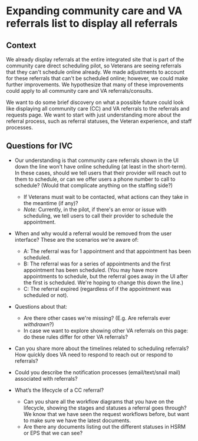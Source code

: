 # Expanding community care and VA referrals list to display all referrals

## Context
We already display referrals at the entire integrated site that is part of the community care direct scheduling pilot, so Veterans are seeing referrals that they can't schedule online already. We made adjustments to account for these referrals that can't be scheduled online; however, we could make further improvements. We hypothesize that many of these improvements could apply to all community care and VA referrals/consults. 

We want to do some brief discovery on what a possible future could look like displaying all community care (CC) and VA referrals to the referrals and requests page. We want to start with just understanding more about the referral process, such as referral statuses, the Veteran experience, and staff processes. 

## Questions for IVC

- Our understanding is that community care referrals shown in the UI down the line won't have online scheduling (at least in the short-term). In these cases, should we tell users that their provider will reach out to them to schedule, or can we offer users a phone number to call to schedule? (Would that complicate anything on the staffing side?) 
  - If Veterans must wait to be contacted, what actions can they take in the meantime (if any)?
  - _Note:_ Currently, in the pilot, if there's an error or issue with scheduling, we tell users to call their provider to schedule the appointment. 

- When and why would a referral would be removed from the user interface? These are the scenarios we're aware of:
  - A: The referral was for 1 appointment and that appointment has been scheduled.
  - B: The referral was for a series of appointments and the first appointment has been scheduled. (You may have more appointments to schedule, but the referral goes away in the UI after the first is scheduled. We're hoping to change this down the line.)
  - C: The referral expired (regardless of if the appointment was scheduled or not).
- Questions about that:
  - Are there other cases we're missing? (E.g. Are referrals ever _withdrawn_?)
  - In case we want to explore showing other VA referrals on this page: do these rules differ for other VA referrals? 

- Can you share more about the timelines related to scheduling referrals? How quickly does VA need to respond to reach out or respond to referrals?

- Could you describe the notification processes (email/text/snail mail) associated with referrals?

- What’s the lifecycle of a CC referral?
  - Can you share all the workflow diagrams that you have on the lifecycle, showing the stages and statuses a referral goes through? We know that we have seen the request workflows before, but want to make sure we have the latest documents. 
  - Are there any documents listing out the different statuses in HSRM or EPS that we can see?
